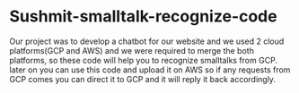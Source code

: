 # Sushmit-smalltalk-recognize-code
Our project was to develop a chatbot for our website and we used 2 cloud platforms(GCP and AWS) and we were required to merge the both platforms, so these code will help you to recognize smalltalks from GCP.
later on you can use this code and upload it on AWS so if any requests from GCP comes you can direct it to GCP and it will reply it back accordingly.
